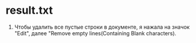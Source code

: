 # result.txt
1. Чтобы удалить все пустые строки в документе, я нажала на значок "Edit", далее "Remove empty lines(Containing Blank characters).

